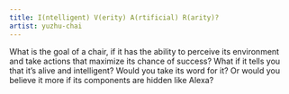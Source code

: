 ```yaml
---
title: I(ntelligent) V(erity) A(rtificial) R(arity)? 
artist: yuzhu-chai
---
```

What is the goal of a chair, if it has the ability to perceive its environment and take actions that maximize its chance of success? What if it tells you that it’s alive and intelligent? Would you take its word for it? Or would you believe it more if its components are hidden like Alexa? 
